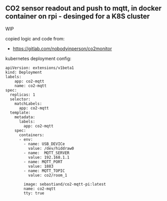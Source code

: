 
## CO2 sensor readout and push to mqtt, in docker container on rpi - desinged for a K8S cluster

WIP

copied logic and code from:
* https://gitlab.com/nobodyinperson/co2monitor


kubernetes deployment config:
```
apiVersion: extensions/v1beta1
kind: Deployment
labels:
    app: co2-mqtt
    name: co2-mqtt
spec:
  replicas: 1
  selector:
    matchLabels:
      app: co2-mqtt
  template:
    metadata:
      labels:
        app: co2-mqtt
    spec:
      containers:
      - env:
        - name: USB_DEVICe
          value: /dev/hiddraw0
        - name:  MQTT_SERVER
          value: 192.168.1.1
        - name: MQTT_PORT
          value: 1883
        - name: MQTT_TOPIC
          value: co2/room_1

        image: sebastiand/co2-mqtt-pi:latest
        name: co2-mqtt
        tty: true
```